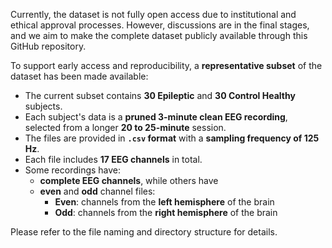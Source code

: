 Currently, the dataset is not fully open access due to institutional and ethical approval processes. However, discussions are in the final stages, and we aim to make the complete dataset publicly available through this GitHub repository.

To support early access and reproducibility, a **representative subset** of the dataset has been made available:

- The current subset contains **30 Epileptic** and **30 Control Healthy** subjects.
- Each subject's data is a **pruned 3-minute clean EEG recording**, selected from a longer **20 to 25-minute** session.
- The files are provided in **`.csv` format** with a **sampling frequency of 125 Hz**.
- Each file includes **17 EEG channels** in total.
- Some recordings have:
  - **complete EEG channels**, while others have
  - **even** and **odd** channel files:
    - **Even**: channels from the **left hemisphere** of the brain
    - **Odd**: channels from the **right hemisphere** of the brain

Please refer to the file naming and directory structure for details.
